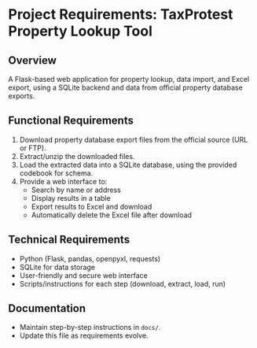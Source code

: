 # Project Requirements: TaxProtest Property Lookup Tool

## Overview
A Flask-based web application for property lookup, data import, and Excel export, using a SQLite backend and data from official property database exports.

## Functional Requirements
1. Download property database export files from the official source (URL or FTP).
2. Extract/unzip the downloaded files.
3. Load the extracted data into a SQLite database, using the provided codebook for schema.
4. Provide a web interface to:
   - Search by name or address
   - Display results in a table
   - Export results to Excel and download
   - Automatically delete the Excel file after download

## Technical Requirements
- Python (Flask, pandas, openpyxl, requests)
- SQLite for data storage
- User-friendly and secure web interface
- Scripts/instructions for each step (download, extract, load, run)

## Documentation
- Maintain step-by-step instructions in `docs/`.
- Update this file as requirements evolve.
